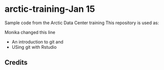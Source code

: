 # arctic-training-Jan 15
Sample code from the Arctic Data Center training
This repository is used as:

Monika changed this line
* An introduction to git and 
* USing git with Rstudio

## Credits

